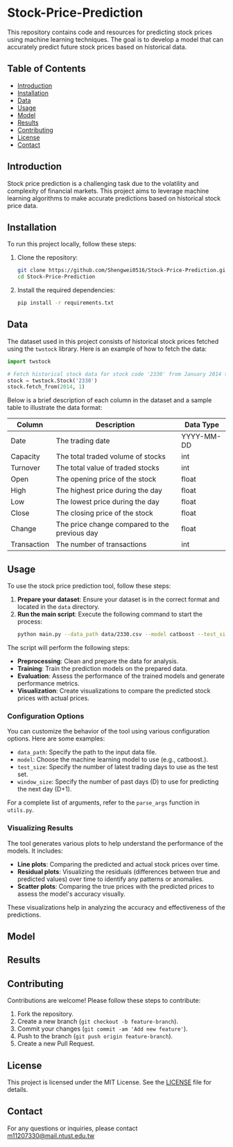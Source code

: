 # Stock-Price-Prediction

This repository contains code and resources for predicting stock prices using machine learning techniques. The goal is to develop a model that can accurately predict future stock prices based on historical data.

## Table of Contents

- [Introduction](#introduction)
- [Installation](#installation)
- [Data](#data)
- [Usage](#usage)
- [Model](#model)
- [Results](#results)
- [Contributing](#contributing)
- [License](#license)
- [Contact](#contact)

## Introduction

Stock price prediction is a challenging task due to the volatility and complexity of financial markets. This project aims to leverage machine learning algorithms to make accurate predictions based on historical stock price data.

## Installation

To run this project locally, follow these steps:

1. Clone the repository:
    ```bash
    git clone https://github.com/Shengwei0516/Stock-Price-Prediction.git
    cd Stock-Price-Prediction
    ```

2. Install the required dependencies:
    ```bash
    pip install -r requirements.txt
    ```

## Data

The dataset used in this project consists of historical stock prices fetched using the `twstock` library. Here is an example of how to fetch the data:

```python
import twstock

# Fetch historical stock data for stock code '2330' from January 2014 to present
stock = twstock.Stock('2330')
stock.fetch_from(2014, 1)
```

Below is a brief description of each column in the dataset and a sample table to illustrate the data format:

| Column      | Description                                   | Data Type  |
| ----------- | --------------------------------------------- | ---------- |
| Date        | The trading date                              | YYYY-MM-DD |
| Capacity    | The total traded volume of stocks             | int        |
| Turnover    | The total value of traded stocks              | int        |
| Open        | The opening price of the stock                | float      |
| High        | The highest price during the day              | float      |
| Low         | The lowest price during the day               | float      |
| Close       | The closing price of the stock                | float      |
| Change      | The price change compared to the previous day | float      |
| Transaction | The number of transactions                    | int        |

## Usage

To use the stock price prediction tool, follow these steps:

1. **Prepare your dataset**: Ensure your dataset is in the correct format and located in the `data` directory.
2. **Run the main script**: Execute the following command to start the process:
   ```bash
   python main.py --data_path data/2330.csv --model catboost --test_size 20 --window_size 20
   ```
The script will perform the following steps:
   - **Preprocessing**: Clean and prepare the data for analysis.
   - **Training**: Train the prediction models on the prepared data.
   - **Evaluation**: Assess the performance of the trained models and generate performance metrics.
   - **Visualization**: Create visualizations to compare the predicted stock prices with actual prices.

### Configuration Options
You can customize the behavior of the tool using various configuration options. Here are some examples:

- `data_path`: Specify the path to the input data file.
- `model`: Choose the machine learning model to use (e.g., catboost.).
- `test_size`: Specify the number of latest trading days to use as the test set.
- `window_size`: Specify the number of past days (D) to use for predicting the next day (D+1).


For a complete list of arguments, refer to the `parse_args` function in `utils.py`.

### Visualizing Results
The tool generates various plots to help understand the performance of the models. It includes:
- **Line plots**: Comparing the predicted and actual stock prices over time.
- **Residual plots**: Visualizing the residuals (differences between true and predicted values) over time to identify any patterns or anomalies.
- **Scatter plots**: Comparing the true prices with the predicted prices to assess the model's accuracy visually.

These visualizations help in analyzing the accuracy and effectiveness of the predictions.

## Model

## Results

## Contributing

Contributions are welcome! Please follow these steps to contribute:

1. Fork the repository.
2. Create a new branch (`git checkout -b feature-branch`).
3. Commit your changes (`git commit -am 'Add new feature'`).
4. Push to the branch (`git push origin feature-branch`).
5. Create a new Pull Request.

## License

This project is licensed under the MIT License. See the [LICENSE](LICENSE) file for details.

## Contact

For any questions or inquiries, please contact m11207330@mail.ntust.edu.tw
